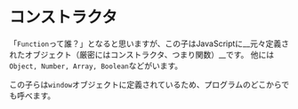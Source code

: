 # コンストラクタ

「`Function`って誰？」となると思いますが、この子はJavaScriptに__元々定義されたオブジェクト（厳密にはコンストラクタ、つまり関数）__です。
他には`Object, Number, Array, Boolean`などがいます。

この子らは`window`オブジェクトに定義されているため、プログラムのどこからでも呼べます。
